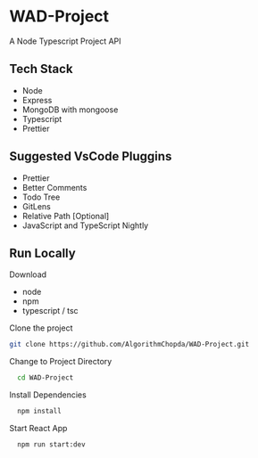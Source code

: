 # WAD-Project

A Node Typescript Project API

## Tech Stack

- Node
- Express
- MongoDB with mongoose
- Typescript
- Prettier

## Suggested VsCode Pluggins

- Prettier
- Better Comments
- Todo Tree
- GitLens
- Relative Path [Optional]
- JavaScript and TypeScript Nightly

## Run Locally

Download

- node
- npm
- typescript / tsc

Clone the project

```bash
git clone https://github.com/AlgorithmChopda/WAD-Project.git
```

Change to Project Directory

```bash
  cd WAD-Project
```

Install Dependencies

```bash
  npm install
```

Start React App

```bash
  npm run start:dev
```

